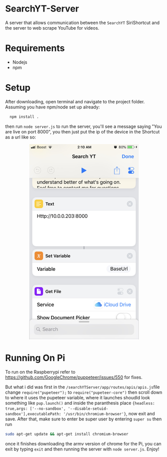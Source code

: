 # SearchYT-Server
A server that allows communication between the `SearchYT` SiriShortcut and the server to web scrape YouTube for videos.

# Requirements
- Nodejs
- npm

# Setup
After downloading, open terminal and navigate to the project folder. Assuming you have npm/node set up already:
```bash
  npm install .
```
then run `node server.js` to run the server, you'll see a message saying "You are live on port 8000", you then just put the ip of the device in the Shortcut as a url like so:
<p align="center">
  <img src="https://github.com/mawesome4ever/Dependancies/blob/master/ipShortcuts.jpeg" width="350" title="Set Ip In Shortcuts">
</p>

# Running On Pi

To run on the Raspberrypi refer to https://github.com/GoogleChrome/puppeteer/issues/550 for fixes.

But what i did was first in the `/searchYTServer/app/routes/apis/apis.js`file change `require("pupeteer");` to `require("pupeteer-core")` then scroll down to where it uses the pupeteer variable, where it launches shoudld look something like `pup.launch()` and inside the paranthesis place `{headless: true,args: ['--no-sandbox', '--disable-setuid-sandbox'],executablePath: '/usr/bin/chromium-browser'}`, now exit and save. After that, make sure to enter be super user by entering `super su` then run
```bash
sudo apt-get update && apt-get install chromium-browser
```
once it finishes downloading the armv version of chrome for the Pi, you can exit by typing `exit` and then running the server with `node server.js`. Enjoy!
